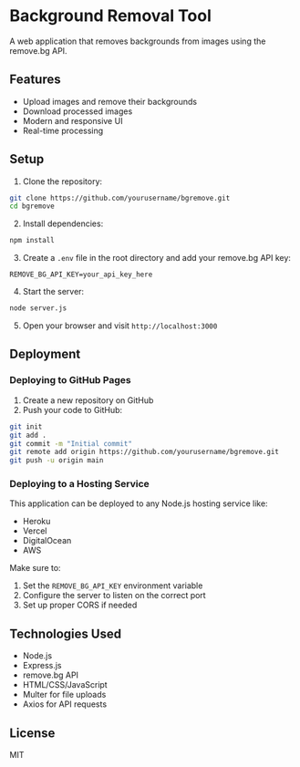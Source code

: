 # Background Removal Tool

A web application that removes backgrounds from images using the remove.bg API.

## Features

- Upload images and remove their backgrounds
- Download processed images
- Modern and responsive UI
- Real-time processing

## Setup

1. Clone the repository:
```bash
git clone https://github.com/yourusername/bgremove.git
cd bgremove
```

2. Install dependencies:
```bash
npm install
```

3. Create a `.env` file in the root directory and add your remove.bg API key:
```
REMOVE_BG_API_KEY=your_api_key_here
```

4. Start the server:
```bash
node server.js
```

5. Open your browser and visit `http://localhost:3000`

## Deployment

### Deploying to GitHub Pages

1. Create a new repository on GitHub
2. Push your code to GitHub:
```bash
git init
git add .
git commit -m "Initial commit"
git remote add origin https://github.com/yourusername/bgremove.git
git push -u origin main
```

### Deploying to a Hosting Service

This application can be deployed to any Node.js hosting service like:
- Heroku
- Vercel
- DigitalOcean
- AWS

Make sure to:
1. Set the `REMOVE_BG_API_KEY` environment variable
2. Configure the server to listen on the correct port
3. Set up proper CORS if needed

## Technologies Used

- Node.js
- Express.js
- remove.bg API
- HTML/CSS/JavaScript
- Multer for file uploads
- Axios for API requests

## License

MIT 